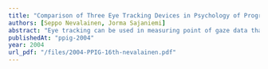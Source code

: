 ```yaml
---
title: "Comparison of Three Eye Tracking Devices in Psychology of Programming Research"
authors: [Seppo Nevalainen, Jorma Sajaniemi]
abstract: "Eye tracking can be used in measuring point of gaze data that provides information concerning subject’s focus of attention. The focus of subject’s attention can be used as supportive evidence in studying cognitive processes. Despite the potential usefulness of eye tracking in psychology of programming research, there exists only few instances where eye tracking has actually been used. This paper presents an experiment in which we used three eye tracking devices to record subjects’ points of gaze when they were studying short computer programs using a program animator. The results suggest that eye tracking can be used to collect relatively accurate data for the purposes of psychology of programming research. The results also revealed significant differences between the devices in the accuracy of the point of gaze data and in the times needed for setting up the monitoring process."
publishedAt: "ppig-2004"
year: 2004
url_pdf: "/files/2004-PPIG-16th-nevalainen.pdf"
---
```

